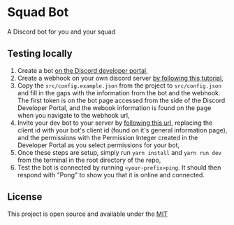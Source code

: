 # Squad Bot

A Discord bot for you and your squad

## Testing locally

1. Create a bot [on the Discord developer portal](https://discord.com/developers/applications),
2. Create a webhook on your own discord server [by following this tutorial](https://docs.gitlab.com/ee/user/project/integrations/discord_notifications.html),
3. Copy the `src/config.example.json` from the project to `src/config.json` and fill in the gaps with the information from the bot and the webhook. The first token is on the bot page accessed from the side of the Discord Developer Portal, and the webook information is found on the page when you navigate to the webhook url,
4. Invite your dev bot to your server by [following this url](https://discord.com/oauth2/authorize?client_id=761568927188123669&scope=bot&permissions=1141124160), replacing the client id with your bot's client id (found on it's general information page), and the permissions with the Permission Integer created in the Developer Portal as you select permissions for your bot,
5. Once these steps are setup, simply run `yarn install` and `yarn run dev` from the terminal in the root directory of the repo,
6. Test the bot is connected by running `<your-prefix>ping`. It should then respond with "Pong" to show you that it is online and connected.


## License
This project is open source and available under the [MIT](https://github.com/ALMerrill/squadBot/blob/master/LICENSE)
